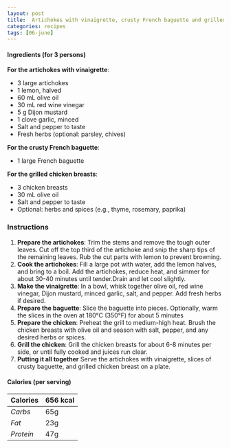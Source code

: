 ```yaml
---
layout: post
title:  Artichokes with vinaigrette, crusty French baguette and grilled chicken breasts
categories: recipes
tags: [06-june]
---
```


#### Ingredients (for 3 persons)

**For the artichokes with vinaigrette**:
- 3 large artichokes
- 1 lemon, halved
- 60 mL olive oil
- 30 mL red wine vinegar
- 5 g Dijon mustard
- 1 clove garlic, minced
- Salt and pepper to taste
- Fresh herbs (optional: parsley, chives)

**For the crusty French baguette**:
- 1 large French baguette

**For the grilled chicken breasts**:
- 3 chicken breasts
- 30 mL olive oil
- Salt and pepper to taste
- Optional: herbs and spices (e.g., thyme, rosemary, paprika)

### Instructions

1. **Prepare the artichokes**:
Trim the stems and remove the tough outer leaves. Cut off the top third of the artichoke and snip the sharp tips of the remaining leaves. Rub the cut parts with lemon to prevent browning.
2. **Cook the artichokes**:
Fill a large pot with water, add the lemon halves, and bring to a boil. Add the artichokes, reduce heat, and simmer for about 30-40 minutes until tender.Drain and let cool slightly.
3. **Make the vinaigrette**:
In a bowl, whisk together olive oil, red wine vinegar, Dijon mustard, minced garlic, salt, and pepper. Add fresh herbs if desired.
4. **Prepare the baguette**:
Slice the baguette into pieces.
Optionally, warm the slices in the oven at 180°C (350°F) for about 5 minutes
5. **Prepare the chicken**:
Preheat the grill to medium-high heat. Brush the chicken breasts with olive oil and season with salt, pepper, and any desired herbs or spices.
6. **Grill the chicken**:
Grill the chicken breasts for about 6-8 minutes per side, or until fully cooked and juices run clear.
7. **Putting it all together**
Serve the artichokes with vinaigrette, slices of crusty baguette, and grilled chicken breast on a plate.

#### Calories (per serving)

| **Calories** | 656 kcal |
| ----------- | ----------- |
| *Carbs* | 65g |
| *Fat* | 23g |
| *Protein* | 47g |
